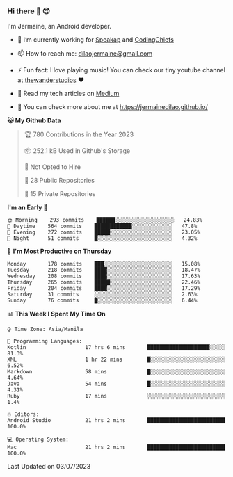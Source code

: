 ### Hi there 👋 😎
I'm Jermaine, an Android developer.

- 🔭 I’m currently working for [Speakap](https://www.speakap.com/) and [CodingChiefs](https://codingchiefs.com/en/)

- 📫 How to reach me: dilaojermaine@gmail.com

- ⚡ Fun fact: I love playing music! You can check our tiny youtube channel at [thewanderstudios](https://www.youtube.com/thewanderstudios) ♥️

- 📖 Read my tech articles on [Medium](https://jermainedilao.medium.com/)

- 👀 You can check more about me at https://jermainedilao.github.io/

<!--
**jermainedilao/jermainedilao** is a ✨ _special_ ✨ repository because its `README.md` (this file) appears on your GitHub profile.

Here are some ideas to get you started:

- 🔭 I’m currently working on ...
- 🌱 I’m currently learning ...
- 👯 I’m looking to collaborate on ...
- 🤔 I’m looking for help with ...
- 💬 Ask me about ...
- 📫 How to reach me: ...
- 😄 Pronouns: ...
- ⚡ Fun fact: ...
-->

<!--START_SECTION:waka-->
**🐱 My Github Data** 

> 🏆 780 Contributions in the Year 2023
 > 
> 📦 252.1 kB Used in Github's Storage 
 > 
> 🚫 Not Opted to Hire
 > 
> 📜 28 Public Repositories 
 > 
> 🔑 15 Private Repositories  
 > 
**I'm an Early 🐤** 

```text
🌞 Morning    293 commits    ██████░░░░░░░░░░░░░░░░░░░   24.83% 
🌆 Daytime    564 commits    ████████████░░░░░░░░░░░░░   47.8% 
🌃 Evening    272 commits    █████░░░░░░░░░░░░░░░░░░░░   23.05% 
🌙 Night      51 commits     █░░░░░░░░░░░░░░░░░░░░░░░░   4.32%

```
📅 **I'm Most Productive on Thursday** 

```text
Monday       178 commits    ███░░░░░░░░░░░░░░░░░░░░░░   15.08% 
Tuesday      218 commits    ████░░░░░░░░░░░░░░░░░░░░░   18.47% 
Wednesday    208 commits    ████░░░░░░░░░░░░░░░░░░░░░   17.63% 
Thursday     265 commits    █████░░░░░░░░░░░░░░░░░░░░   22.46% 
Friday       204 commits    ████░░░░░░░░░░░░░░░░░░░░░   17.29% 
Saturday     31 commits     ░░░░░░░░░░░░░░░░░░░░░░░░░   2.63% 
Sunday       76 commits     █░░░░░░░░░░░░░░░░░░░░░░░░   6.44%

```


📊 **This Week I Spent My Time On** 

```text
⌚︎ Time Zone: Asia/Manila

💬 Programming Languages: 
Kotlin                   17 hrs 6 mins       ████████████████████░░░░░   81.3% 
XML                      1 hr 22 mins        █░░░░░░░░░░░░░░░░░░░░░░░░   6.52% 
Markdown                 58 mins             █░░░░░░░░░░░░░░░░░░░░░░░░   4.64% 
Java                     54 mins             █░░░░░░░░░░░░░░░░░░░░░░░░   4.31% 
Ruby                     17 mins             ░░░░░░░░░░░░░░░░░░░░░░░░░   1.4%

🔥 Editors: 
Android Studio           21 hrs 2 mins       █████████████████████████   100.0%

💻 Operating System: 
Mac                      21 hrs 2 mins       █████████████████████████   100.0%

```


 Last Updated on 03/07/2023
<!--END_SECTION:waka-->
